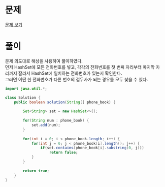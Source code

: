 # 문제
[문제 보기](https://school.programmers.co.kr/learn/courses/30/lessons/42577)
# 풀이
문제 의도대로 해싱을 사용하여 풀이하였다. <br>
먼저 HashSet에 모든 전화번호를 넣고, 각각의 전화번호를 첫 번째 자리부터 마지막 자리까지 잘라서 HashSet에 일치하는 전화번호가 있는지 확인한다. <br>
그러면 어떤 한 전화번호가 다른 번호의 접두사가 되는 경우를 모두 찾을 수 있다.
```java
import java.util.*;

class Solution {
    public boolean solution(String[] phone_book) {
        
        Set<String> set = new HashSet<>();
        
        for(String num : phone_book) {
            set.add(num);
        }
        
        for(int i = 0; i < phone_book.length; i++) {
            for(int j = 0; j < phone_book[i].length(); j++) {
                if(set.contains(phone_book[i].substring(0, j)))
                    return false;
            }
        }
        
        return true;
    }
}
```